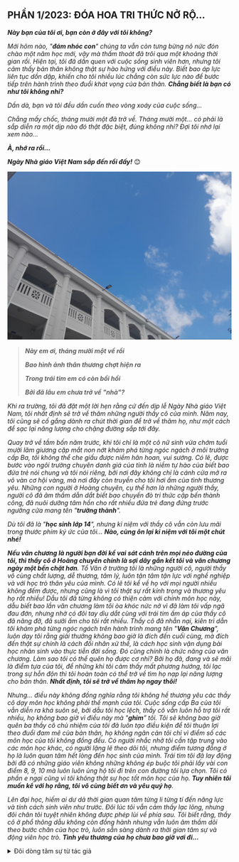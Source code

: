 ## PHẦN 1/2023: ĐÓA HOA TRI THỨC NỞ RỘ...

**_Này bạn của tôi ơi, bạn còn ở đây với tôi không?_**

_Mới hôm nào, "**đám nhóc con**" chúng ta vẫn còn tưng bừng nô nức đón chào một năm học mới, vậy mà thấm thoát đã trôi qua một khoảng thời gian rồi. Hiện tại, tôi đã dần quen với cuộc sống sinh viên hơn, nhưng tôi cảm thấy bản thân không thật sự hào hứng với điều này. Biết bao áp lực liên tục dồn dập, khiến cho tôi nhiều lúc chẳng còn sức lực nào để bước tiếp trên hành trình theo đuổi khát vọng của bản thân. **Chẳng biết là bạn có như tôi không nhỉ?**_

_Dần dà, bạn và tôi đều dần cuốn theo vòng xoáy của cuộc sống..._

_Chẳng mấy chốc, tháng mười một đã trở về. Tháng mười một... có phải là sắp diễn ra một dịp nào đó thật đặc biệt, đúng không nhỉ? Đợi tôi nhớ lại xem nào..._

**_À, nhớ ra rồi..._**

**_Ngày Nhà giáo Việt Nam sắp đến rồi đấy!_** 😊

![Special 2023](../img/image4.jpg)

> **_Này em ơi, tháng mười một về rồi_**
>
> **_Bao hình ảnh thân thương chợt hiện ra_**
>
> **_Trong trái tim em có còn bồi hồi_**
>
> **_Bởi đã lâu em chưa trở về "nhà"?_**

_Khi ra trường, tôi đã đặt một lời hẹn rằng cứ đến dịp lễ Ngày Nhà giáo Việt Nam, tôi nhất định sẽ trở về thăm những người thầy cô của mình. Năm nay, tôi cũng sẽ cố gắng dành ra chút thời gian để trở về thăm họ, như một cách để sạc lại năng lượng cho chặng đường sắp tới đây._

_Quay trở về tầm bốn năm trước, khi tôi chỉ là một cô nữ sinh vừa chớm tuổi mười lăm giương cặp mắt non nớt khám phá từng ngóc ngách ở môi trường cấp Ba, tôi không thể che giấu được niềm hân hoan, vui sướng. Có lẽ, được bước vào ngôi trường chuyên danh giá của tỉnh là niềm tự hào của biết bao đứa trẻ nói chung và tôi nói riêng, bởi nơi đây không chỉ là cánh cửa mở ra vô vàn cơ hội vàng, mà nơi đây còn truyền cho tôi hơi ấm của tình thương yêu. Những con người ở Hoàng chuyên, cụ thể hơn là những người thầy, người cô đã âm thầm dẫn dắt biết bao chuyến đò tri thức cập bến thành công, đã nuôi dưỡng tâm hồn cho rất nhiều đứa trẻ đang đứng trước ngưỡng cửa mang tên "**trưởng thành**"._

_Dù tôi đã là "**học sinh lớp 14**", nhưng kỉ niệm với thầy cô vẫn còn lưu mãi trong thước phim ký ức của tôi... **Nào, cùng ôn lại kỉ niệm với tôi một chút nhé!**_

_**Nếu văn chương là người bạn đời kề vai sát cánh trên mọi nẻo đường của tôi, thì thầy cô ở Hoàng chuyên chính là sợi dây gắn kết tôi và văn chương ngày một bền chặt hơn**. Tổ Văn ở trường tôi là những người cô, người thầy vô cùng chất lượng, dễ thương, tâm lý, luôn tận tâm tận lực với nghề nghiệp và với học trò thân yêu của mình. Có lẽ tôi kể về họ với mọi người nhiều không đếm được, nhưng cũng là vì tôi thật sự rất kính trọng và thương yêu họ rất nhiều! Dẫu tôi đã từng không có thiện cảm với chính môn học này, dẫu biết bao lần văn chương làm tôi òa khóc nức nở vì đã làm tôi vấp ngã đau đớn, nhưng nhờ có đôi tay dìu dắt cùng với trái tim ấm áp của thầy cô đã nâng đỡ, đã sưởi ấm cho tôi rất nhiều. Thầy cô đã nhẫn nại, kiên trì dẫn tôi khám phá từng ngóc ngách trên hành trình mang tên "**Văn Chương**", luôn dạy tôi rằng giải thưởng không bao giờ là đích đến cuối cùng, mà đích đến thật sự chính là cách đối nhân xử thế, là cách học sinh vận dụng bài học nhân sinh vào thực tiễn đời sống. Đó cũng chính là chức năng của văn chương. Làm sao tôi có thể quên họ được cơ nhỉ? Bởi họ đã, đang và sẽ mãi là điểm tựa của tôi, để những khi tôi cảm thấy mất phương hướng, tôi lạc trong sự hỗn độn thì tôi hoàn toàn có thể trở về tìm họ nạp lại năng lượng cho bản thân. **Nhất định, tôi sẽ trở về thăm họ ngay thôi!**_

_Nhưng... điều này không đồng nghĩa rằng tôi không hề thương yêu các thầy cô dạy môn học không phải thế mạnh của tôi. Cuộc sống cấp Ba của tôi vẫn diễn ra khá suôn sẻ, bởi dẫu tôi học lệch, thầy cô vẫn luôn hỗ trợ tôi rất nhiều, họ không bao giờ vì điều này mà "**ghim**” tôi. Tôi sẽ không bao giờ quên ba thầy cô chủ nhiệm của tôi đã luôn tạo điều kiện để tôi thuận lợi theo đuổi đam mê của bản thân, họ không ngăn cản tôi chỉ vì điểm số các môn học của tôi không đồng đều. Có người nhắc nhở tôi cần tập trung vào các môn học khác, có người lặng lẽ theo dõi tôi, nhưng điểm tương đồng ở họ là luôn quan tâm hết lòng đến học sinh của mình. Trái tim tôi đã lay động bởi đã có những giáo viên không những không ép buộc tôi phải lấy vài con điểm 8, 9, 10 mà luôn luôn ủng hộ tôi đi trên con đường tôi lựa chọn. Tôi có phần e ngại cũng vì tôi không thật sự học tốt môn học của họ. **Tuy nhiên tôi muốn kể với họ rằng, tôi vô cùng biết ơn và yêu quý họ**._

_Lên đại học, hiếm ai dư dả thời gian quan tâm từng li từng tí đến năng lực và tính cách sinh viên như trước. Đôi lúc tôi vẫn cảm thấy lạc lõng, nhưng đôi chân tôi tuyệt nhiên không được phép lùi về phía sau. Tôi biết rằng, thầy cô ở phổ thông dẫu không còn đồng hành nhưng vẫn luôn âm thầm dõi theo bước chân của học trò, luôn sẵn sàng dành ra thời gian tâm sự và động viên học trò. **Tình yêu thương của họ chưa bao giờ vơi đi...**_

<details>
<summary>Đôi dòng tâm sự từ tác giả</summary>
<div>

**_Thầy cô ơi! Con chưa bao giờ quên những điều thầy cô luôn gửi trao đến con trong suốt ba năm qua. Dẫu con không thể hiện ra bên ngoài nhiều, nhưng con vẫn luôn khắc ghi và trân trọng tình thương bao la thầy cô trao truyền đến. Đóa hoa tri thức đã nở rộ, cũng bởi lẽ đã có sự ấm áp của thầy cô nơi đây._**

**_Nhân dịp 20/11, con xin gửi lời xin lỗi và cảm ơn chân thành nhất đến thầy cô. Con xin lỗi bởi nhiều lúc con bướng bỉnh, con chẳng biết cân bằng tất cả các môn học để rồi gây một nỗi thất vọng rất lớn đến thầy cô. Đến bây giờ, con vẫn rất hối hận vì điều đấy, nhưng thầy cô vẫn đối xử rất dịu dàng với con. Con xin cảm ơn thầy cô vì đã luôn thương yêu, dẫn dắt, hỗ trợ, chắp đôi cánh để con có thể bay cao, bay xa hơn. Con đã dần trưởng thành hơn bởi một phần lớn nhờ vào công ơn dạy dỗ của thầy cô._**

**_Con kính chúc thầy cô luôn mạnh khỏe để có thể tiếp tục nghề "gõ đầu trẻ", chúc thầy cô luôn hạnh phúc bên những người thân yêu và các bạn học sinh của mình. Thầy cô chính là đóa hoa tri thức tươi thắm nhất!_** 🌷

</div>
</details>
